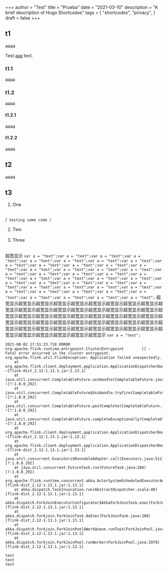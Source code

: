 +++
author = "Test"
title = "Prueba"
date = "2021-03-10"
description = "A brief description of Hugo Shortcodes"
tags = [
    "shortcodes",
    "privacy",
]
draft = false
+++

## t1

aaaa


Test [aaa](http://example.com) text.

### t1.1

aaaa


### t1.2

aaaa


#### t1.2.1

aaaa


#### t1.2.2

aaaa


## t2

aaaa

## t3

1. One<br><br>

/```
testing
some
code
/```

2. Two<br><br>
3. Three<br><br>

超宽显示 `var a = "text";var a = "text";var a = "text";var a = "text";var a = "text";var a = "text";var a = "text";var a = "text";var a = "text";var a = "text";var a = "text";var a = "text";var a = "text";var a = "text";var a = "text";var a = "text";var a = "text";var a = "text";var a = "text";var a = "text";var a = "text";var a = "text";var a = "text";var a = "text";var a = "text";var a = "text";var a = "text";var a = "text";var a = "text";var a = "text";var a = "text";var a = "text";var a = "text";var a = "text";var a = "text";var a = "text";var a = "text";var a = "text";var a = "text";var a = "text";var a = "text";var a = "text";var a = "text";var a = "text";`  超宽显示超宽显示超宽显示超宽显示超宽显示超宽显示超宽显示超宽显示超宽显示超宽显示超宽显示超宽显示超宽显示超宽显示超宽显示超宽显示超宽显示超宽显示超宽显示超宽显示超宽显示超宽显示超宽显示超宽显示超宽显示超宽显示超宽显示超宽显示超宽显示超宽显示超宽显示超宽显示超宽显示超宽显示超宽显示超宽显示超宽显示超宽显示超宽显示超宽显示超宽显示超宽显示超宽显示超宽显示超宽显示超宽显示超宽显示超宽显示超宽显示超宽显示超宽显示 `var a = "text";`

```
2021-08-02 17:51:23.718 ERROR org.apache.flink.runtime.entrypoint.ClusterEntrypoint        [] - Fatal error occurred in the cluster entrypoint.
org.apache.flink.util.FlinkException: Application failed unexpectedly.
	at org.apache.flink.client.deployment.application.ApplicationDispatcherBootstrap.lambda$runApplicationAndShutdownClusterAsync$0(ApplicationDispatcherBootstrap.java:170) ~[flink-dist_2.12-1.13.1.jar:1.13.1]
	at java.util.concurrent.CompletableFuture.uniHandle(CompletableFuture.java:836) ~[?:1.8.0_292]
	at java.util.concurrent.CompletableFuture$UniHandle.tryFire(CompletableFuture.java:811) ~[?:1.8.0_292]
	at java.util.concurrent.CompletableFuture.postComplete(CompletableFuture.java:488) ~[?:1.8.0_292]
	at java.util.concurrent.CompletableFuture.completeExceptionally(CompletableFuture.java:1990) ~[?:1.8.0_292]
	at org.apache.flink.client.deployment.application.ApplicationDispatcherBootstrap.runApplicationEntryPoint(ApplicationDispatcherBootstrap.java:257) ~[flink-dist_2.12-1.13.1.jar:1.13.1]
	at org.apache.flink.client.deployment.application.ApplicationDispatcherBootstrap.lambda$runApplicationAsync$1(ApplicationDispatcherBootstrap.java:212) ~[flink-dist_2.12-1.13.1.jar:1.13.1]
	at java.util.concurrent.Executors$RunnableAdapter.call(Executors.java:511) [?:1.8.0_292]
	at java.util.concurrent.FutureTask.run(FutureTask.java:266) [?:1.8.0_292]
	at org.apache.flink.runtime.concurrent.akka.ActorSystemScheduledExecutorAdapter$ScheduledFutureTask.run(ActorSystemScheduledExecutorAdapter.java:159) [flink-dist_2.12-1.13.1.jar:1.13.1]
	at akka.dispatch.TaskInvocation.run(AbstractDispatcher.scala:40) [flink-dist_2.12-1.13.1.jar:1.13.1]
	at akka.dispatch.ForkJoinExecutorConfigurator$AkkaForkJoinTask.exec(ForkJoinExecutorConfigurator.scala:44) [flink-dist_2.12-1.13.1.jar:1.13.1]
	at akka.dispatch.forkjoin.ForkJoinTask.doExec(ForkJoinTask.java:260) [flink-dist_2.12-1.13.1.jar:1.13.1]
	at akka.dispatch.forkjoin.ForkJoinPool$WorkQueue.runTask(ForkJoinPool.java:1339) [flink-dist_2.12-1.13.1.jar:1.13.1]
	at akka.dispatch.forkjoin.ForkJoinPool.runWorker(ForkJoinPool.java:1979) [flink-dist_2.12-1.13.1.jar:1.13.1]
```


```
test
test
test
```